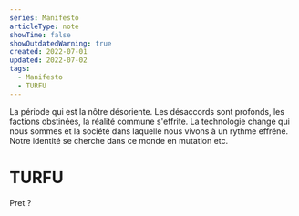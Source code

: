 ```yaml
---
series: Manifesto
articleType: note
showTime: false
showOutdatedWarning: true
created: 2022-07-01
updated: 2022-07-02
tags:
  - Manifesto
  - TURFU
---
```

La période qui est la nôtre désoriente. Les désaccords sont profonds, les factions obstinées, la réalité commune s'effrite. La technologie change qui nous sommes et la société dans laquelle nous vivons à un rythme effréné. Notre identité se cherche dans ce monde en mutation etc.

# TURFU 
Pret ? 